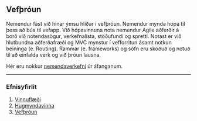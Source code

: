 ## Vefþróun 

Nemendur fást við hinar ýmsu hliðar í vefþróun. Nemendur mynda hópa til þess að búa til vefapp. Við hópavinnuna nota nemendur Agile aðferðir á borð við notendasögur, verkefnalista, stöðufundi og spretti. Notast er við hlutbundna aðferðafræði og MVC mynstur í vefforritun ásamt notkun beininga (e. Routing). Rammar (e. frameworks) og söfn eru skoðuð og notuð til að einfalda verk og við þróun lausna. 
<br>

Hér eru nokkur [nemendaverkefni](https://github.com/vefforritunII/afangi/blob/main/Nemendaverkefni.md) úr áfanganum.

---

### Efnisyfirlit
1. [Vinnuflæði](https://github.com/vefforritunII/afangi/blob/main/Skipulag.md)
1. [Hugmyndavinna](https://github.com/vefforritunII/afangi/blob/main/Hugmyndavinna.md)
1. [Vefþróun](https://github.com/vefforritunII/afangi/blob/main/Vefthroun.md)


